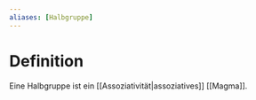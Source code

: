 ```yaml
---
aliases: [Halbgruppe]
---
```

# Definition 
Eine Halbgruppe ist ein [[Assoziativität|assoziatives]] [[Magma]].